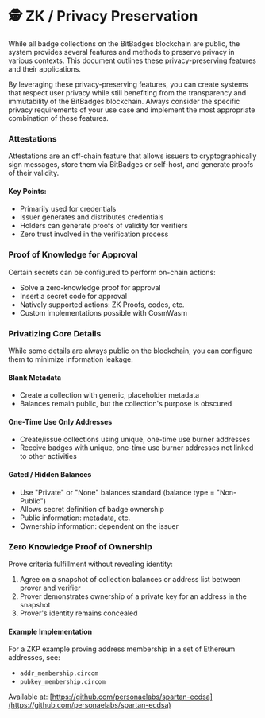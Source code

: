 # 🕵️ ZK / Privacy Preservation

While all badge collections on the BitBadges blockchain are public, the system provides several features and methods to preserve privacy in various contexts. This document outlines these privacy-preserving features and their applications.

By leveraging these privacy-preserving features, you can create systems that respect user privacy while still benefiting from the transparency and immutability of the BitBadges blockchain. Always consider the specific privacy requirements of your use case and implement the most appropriate combination of these features.

### Attestations

Attestations are an off-chain feature that allows issuers to cryptographically sign messages, store them via BitBadges or self-host, and generate proofs of their validity.

#### Key Points:

* Primarily used for credentials
* Issuer generates and distributes credentials
* Holders can generate proofs of validity for verifiers
* Zero trust involved in the verification process

### Proof of Knowledge for Approval

Certain secrets can be configured to perform on-chain actions:

* Solve a zero-knowledge proof for approval
* Insert a secret code for approval
* Natively supported actions: ZK Proofs, codes, etc.
* Custom implementations possible with CosmWasm

### Privatizing Core Details

While some details are always public on the blockchain, you can configure them to minimize information leakage.

#### Blank Metadata

* Create a collection with generic, placeholder metadata
* Balances remain public, but the collection's purpose is obscured

#### One-Time Use Only Addresses

* Create/issue collections using unique, one-time use burner addresses
* Receive badges with unique, one-time use burner addresses not linked to other activities

#### Gated / Hidden Balances

* Use "Private" or "None" balances standard (balance type = "Non-Public")
* Allows secret definition of badge ownership
* Public information: metadata, etc.
* Ownership information: dependent on the issuer

### Zero Knowledge Proof of Ownership

Prove criteria fulfillment without revealing identity:

1. Agree on a snapshot of collection balances or address list between prover and verifier
2. Prover demonstrates ownership of a private key for an address in the snapshot
3. Prover's identity remains concealed

#### Example Implementation

For a ZKP example proving address membership in a set of Ethereum addresses, see:

* `addr_membership.circom`
* `pubkey_membership.circom`

Available at: [https://github.com/personaelabs/spartan-ecdsa](https://github.com/personaelabs/spartan-ecdsa)

